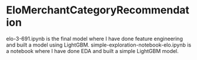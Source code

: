 # EloMerchantCategoryRecommendation
elo-3-691.ipynb is the final model where I have done feature engineering and built a model using LightGBM. 
simple-exploration-notebook-elo.ipynb is a notebook where I have done EDA and built a simple LightGBM model.
